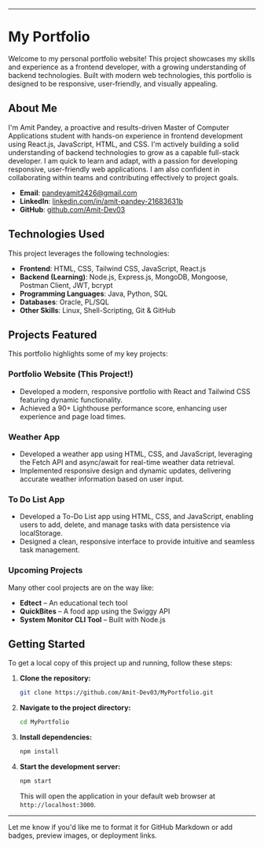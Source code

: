 
---

# My Portfolio

Welcome to my personal portfolio website! This project showcases my skills and experience as a frontend developer, with a growing understanding of backend technologies. Built with modern web technologies, this portfolio is designed to be responsive, user-friendly, and visually appealing.

## About Me

I'm Amit Pandey, a proactive and results-driven Master of Computer Applications student with hands-on experience in frontend development using React.js, JavaScript, HTML, and CSS.
I'm actively building a solid understanding of backend technologies to grow as a capable full-stack developer. I am quick to learn and adapt, with a passion for developing responsive, user-friendly web applications. I am also confident in collaborating within teams and contributing effectively to project goals.

* **Email**: [pandeyamit2426@gmail.com](mailto:pandeyamit2426@gmail.com)
* **LinkedIn**: [linkedin.com/in/amit-pandey-21683631b](https://linkedin.com/in/amit-pandey-21683631b)
* **GitHub**: [github.com/Amit-Dev03](https://github.com/Amit-Dev03)

## Technologies Used

This project leverages the following technologies:

* **Frontend**: HTML, CSS, Tailwind CSS, JavaScript, React.js
* **Backend (Learning)**: Node.js, Express.js, MongoDB, Mongoose, Postman Client, JWT, bcrypt
* **Programming Languages**: Java, Python, SQL
* **Databases**: Oracle, PL/SQL
* **Other Skills**: Linux, Shell-Scripting, Git & GitHub

## Projects Featured

This portfolio highlights some of my key projects:

### Portfolio Website (This Project!)

* Developed a modern, responsive portfolio with React and Tailwind CSS featuring dynamic functionality.
* Achieved a 90+ Lighthouse performance score, enhancing user experience and page load times.

### Weather App

* Developed a weather app using HTML, CSS, and JavaScript, leveraging the Fetch API and async/await for real-time weather data retrieval.
* Implemented responsive design and dynamic updates, delivering accurate weather information based on user input.

### To Do List App

* Developed a To-Do List app using HTML, CSS, and JavaScript, enabling users to add, delete, and manage tasks with data persistence via localStorage.
* Designed a clean, responsive interface to provide intuitive and seamless task management.

### Upcoming Projects

Many other cool projects are on the way like:

* **Edtect** – An educational tech tool
* **QuickBites** – A food app using the Swiggy API
* **System Monitor CLI Tool** – Built with Node.js

## Getting Started

To get a local copy of this project up and running, follow these steps:

1. **Clone the repository:**

   ```bash
   git clone https://github.com/Amit-Dev03/MyPortfolio.git
   ```

2. **Navigate to the project directory:**

   ```bash
   cd MyPortfolio
   ```

3. **Install dependencies:**

   ```bash
   npm install
   ```

4. **Start the development server:**

   ```bash
   npm start
   ```

   This will open the application in your default web browser at `http://localhost:3000`.

---

Let me know if you'd like me to format it for GitHub Markdown or add badges, preview images, or deployment links.
